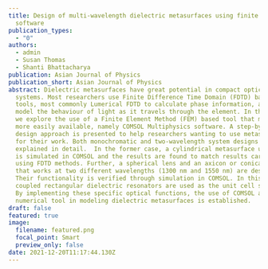 ```yaml
---
title: Design of multi-wavelength dielectric metasurfaces using finite element
  software
publication_types:
  - "0"
authors:
  - admin
  - Susan Thomas
  - Shanti Bhattacharya
publication: Asian Journal of Physics
publication_short: Asian Journal of Physics
abstract: Dielectric metasurfaces have great potential in compact optical
  systems. Most researchers use Finite Difference Time Domain (FDTD) based
  tools, most commonly Lumerical FDTD to calculate phase information, as well as
  model the behaviour of light as it travels through the element. In this paper,
  we explore the use of a Finite Element Method (FEM) based tool that may be
  more easily available, namely COMSOL Multiphysics software. A step-by-step
  design approach is presented to help researchers wanting to use metasurfaces
  for their work. Both monochromatic and two-wavelength system designs are
  explained in detail.  In the former case, a cylindrical metasurface unit cell
  is simulated in COMSOL and the results are found to match results carried out
  using FDTD methods. Further, a spherical lens and an axicon or conical lens
  that works at two different wavelengths (1300 nm and 1550 nm) are designed.
  Their functionality is verified through simulation in COMSOL. In this design,
  coupled rectangular dielectric resonators are used as the unit cell structure.
  By implementing these specific optical functions, the use of COMSOL as a
  numerical tool in modeling dielectric metasurfaces is established.
draft: false
featured: true
image:
  filename: featured.png
  focal_point: Smart
  preview_only: false
date: 2021-12-20T11:17:44.130Z
---
```

